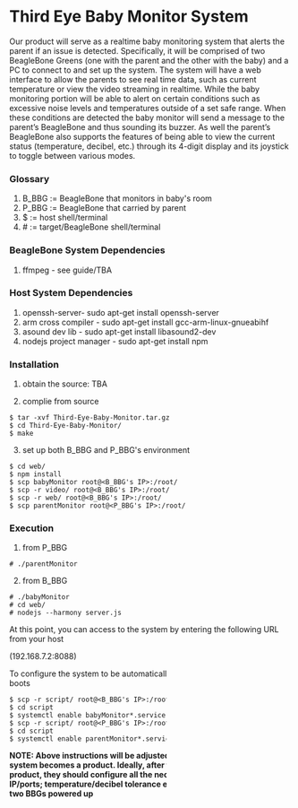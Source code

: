 # **Third Eye Baby Monitor System**

Our product will serve as a realtime baby monitoring system that alerts the parent if an issue is detected. Specifically, it will be comprised of two BeagleBone Greens (one with the parent and the other with the baby) and a PC to connect to and set up the system. The system will have a web interface to allow the parents to see real time data, such as current temperature or view the video streaming in realtime. While the baby monitoring portion will be able to alert on certain conditions such as excessive noise levels and temperatures outside of a set safe range. When these conditions are detected the baby monitor will send a message to the parent’s BeagleBone and thus sounding its buzzer. As well the parent’s BeagleBone also supports the features of being able to view the current status (temperature, decibel, etc.) through its 4-digit display and its joystick to toggle between various modes.  

### **Glossary**
1) B_BBG := BeagleBone that monitors in baby's room
2) P_BBG := BeagleBone that carried by parent
3) $ := host shell/terminal
4) \# := target/BeagleBone shell/terminal

### **BeagleBone System Dependencies** 
1) ffmpeg - see guide/TBA 

### **Host System Dependencies**
1) openssh-server- sudo apt-get install openssh-server
2) arm cross compiler - sudo apt-get install gcc-arm-linux-gnueabihf
3) asound dev lib - sudo apt-get install libasound2-dev
4) nodejs project manager - sudo apt-get install npm

### **Installation**

1) obtain the source: TBA

2) complie from source
```
$ tar -xvf Third-Eye-Baby-Monitor.tar.gz
$ cd Third-Eye-Baby-Monitor/
$ make
```

3) set up both B_BBG and P_BBG's environment
```
$ cd web/
$ npm install
$ scp babyMonitor root@<B_BBG's IP>:/root/
$ scp -r video/ root@<B_BBG's IP>:/root/
$ scp -r web/ root@<B_BBG's IP>:/root/
$ scp parentMonitor root@<P_BBG's IP>:/root/
```

### **Execution**
1) from P_BBG
```
# ./parentMonitor
```

2) from B_BBG
```
# ./babyMonitor
# cd web/
# nodejs --harmony server.js
```

At this point, you can access to the system by entering the following URL from your host

(192.168.7.2:8088)

To configure the system to be automatically running upon BeagleBone boots
```
$ scp -r script/ root@<B_BBG's IP>:/root/
$ cd script
$ systemctl enable babyMonitor*.service
$ scp -r script/ root@<P_BBG's IP>:/root/
$ cd script
$ systemctl enable parentMonitor*.service
```

**NOTE: Above instructions will be adjusted in the future after this entire system becomes a product. Ideally, after the customers recieved the product, they should configure all the neccessary settings (network IP/ports; temperature/decibel tolerance etc.) via an intuitive GUI once the two BBGs powered up**



